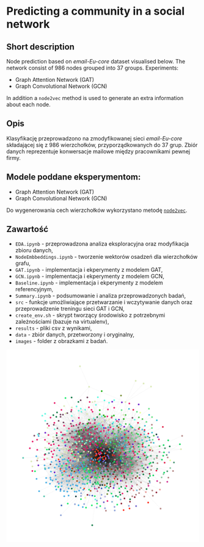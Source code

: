 # Predicting a community in a social network

## Short description

Node prediction based on *email-Eu-core* dataset visualised below. The network consist of 986 nodes grouped into 37 groups.
Experiments:
- Graph Attention Network (GAT)
- Graph Convolutional Network (GCN) 

In addition a `node2vec` method is used to generate an extra information about each node.


## Opis

Klasyfikację przeprowadzono na zmodyfikowanej sieci *email-Eu-core* składającej się z 986 wierzchołków, przyporządkowanych do 37 grup. Zbiór danych reprezentuje konwersacje mailowe między pracownikami pewnej firmy.

## Modele poddane eksperymentom:

- Graph Attention Network (GAT)
- Graph Convolutional Network (GCN) 

Do wygenerowania cech wierzchołków wykorzystano metodę [`node2vec`](https://github.com/aditya-grover/node2vec).

## Zawartość

- `EDA.ipynb` - przeprowadzona analiza eksploracyjna oraz modyfikacja zbioru danych,
- `NodeEmbbeddings.ipynb` - tworzenie wektorów osadzeń dla wierzchołków grafu,
- `GAT.ipynb` - implementacja i ekperymenty z modelem GAT,
- `GCN.ipynb` - implementacja i ekperymenty z modelem GCN,
- `Baseline.ipynb` - implementacja i ekperymenty z modelem referencyjnym,
- `Summary.ipynb` - podsumowanie i analiza przeprowadzonych badań,
- `src` - funkcje umożliwiające przetwarzanie i wczytywanie danych oraz przeprowadzenie treningu sieci GAT i GCN,
- `create_env.sh` - skrypt tworzący środowisko z potrzebnymi zależnościami (bazuje na virtualenv),
- `results` - pliki csv z wynikami,
- `data` - zbiór danych, przetworzony i oryginalny,
- `images` - folder z obrazkami z badań.


![Network](images/network.png)




